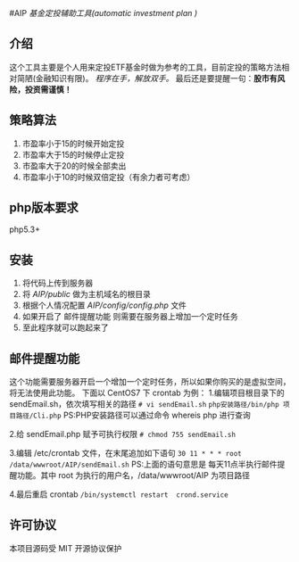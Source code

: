 #AIP
*基金定投辅助工具(automatic investment plan )*

## 介绍
这个工具主要是个人用来定投ETF基金时做为参考的工具，目前定投的策略方法相对简陋(金融知识有限)。
*程序在手，解放双手。*
最后还是要提醒一句：**股市有风险，投资需谨慎！**

## 策略算法
1. 市盈率小于15的时候开始定投
2. 市盈率大于15的时候停止定投
3. 市盈率大于20的时候全部卖出
4. 市盈率小于10的时候双倍定投（有余力者可考虑）

## php版本要求
php5.3+

## 安装
1. 将代码上传到服务器
2. 将 *AIP/public* 做为主机域名的根目录
3. 根据个人情况配置 *AIP/config/config.php* 文件
4. 如果开启了 邮件提醒功能 则需要在服务器上增加一个定时任务
5. 至此程序就可以跑起来了

## 邮件提醒功能
这个功能需要服务器开启一个增加一个定时任务，所以如果你购买的是虚拟空间，将无法使用此功能。
下面以 CentOS7 下 crontab 为例：
1.编辑项目根目录下的 sendEmail.sh，依次填写相关的路径
`# vi sendEmail.sh`
`php安装路径/bin/php 项目路径/Cli.php`
PS:PHP安装路径可以通过命令 whereis php 进行查询

2.给 sendEmail.php 赋予可执行权限
`# chmod 755 sendEmail.sh`

3.编辑 /etc/crontab 文件，在末尾追加如下语句
`30 11 * * * root /data/wwwroot/AIP/sendEmail.sh`
PS:上面的语句意思是 每天11点半执行邮件提醒功能。其中 root 为执行的用户名，/data/wwwroot/AIP 为项目路径

4.最后重启 crontab
`/bin/systemctl restart  crond.service`

## 许可协议
本项目源码受 MIT 开源协议保护